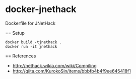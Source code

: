 docker-jnethack
===============

Dockerfile for JNetHack

== Setup

    docker build -tjnethack .
    docker run -it jnethack

== References

- http://nethack.wikia.com/wiki/Compiling
- http://qiita.com/KurokoSin/items/bbbfb4b4f9ee645418f1
